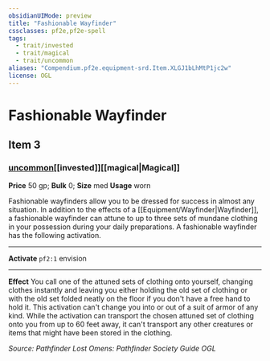 ```yaml
---
obsidianUIMode: preview
title: "Fashionable Wayfinder"
cssclasses: pf2e,pf2e-spell
tags:
  - trait/invested
  - trait/magical
  - trait/uncommon
aliases: "Compendium.pf2e.equipment-srd.Item.XLGJ1bLhMtP1jc2w"
license: OGL
---
```

# Fashionable Wayfinder
## Item 3
### [uncommon](uncommon.md "Uncommon Rarity Trait")[[invested]][[magical|Magical]]


**Price** 50 gp; 
**Bulk** 0; **Size** med
**Usage** worn

Fashionable wayfinders allow you to be dressed for success in almost any situation. In addition to the effects of a [[Equipment/Wayfinder|Wayfinder]], a fashionable wayfinder can attune to up to three sets of mundane clothing in your possession during your daily preparations. A fashionable wayfinder has the following activation.

* * *

**Activate** `pf2:1` envision

* * *

**Effect** You call one of the attuned sets of clothing onto yourself, changing clothes instantly and leaving you either holding the old set of clothing or with the old set folded neatly on the floor if you don't have a free hand to hold it. This activation can't change you into or out of a suit of armor of any kind. While the activation can transport the chosen attuned set of clothing onto you from up to 60 feet away, it can't transport any other creatures or items that might have been stored in the clothing.

*Source: Pathfinder Lost Omens: Pathfinder Society Guide*
*OGL*